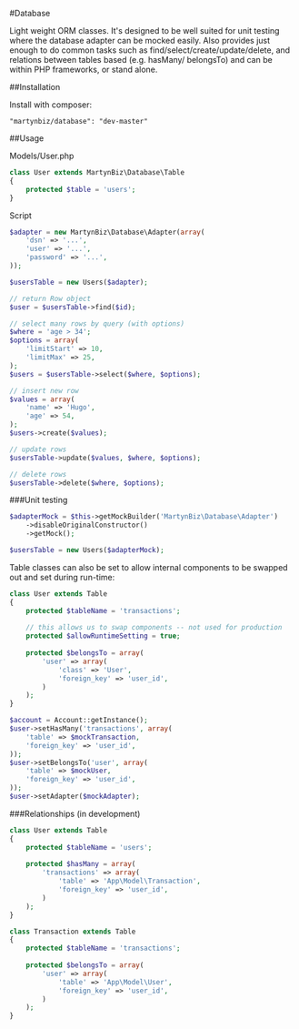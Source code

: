 #Database

Light weight ORM classes. It's designed to be well suited for unit testing where the database adapter can be mocked easily. Also provides just enough to do common tasks such as find/select/create/update/delete, and relations between tables based (e.g. hasMany/ belongsTo) and can be within PHP frameworks, or stand alone. 

##Installation

Install with composer: 

```
"martynbiz/database": "dev-master"
```

##Usage

Models/User.php

```php
class User extends MartynBiz\Database\Table
{
    protected $table = 'users';
}
```

Script

```php
$adapter = new MartynBiz\Database\Adapter(array(
    'dsn' => '...',
    'user' => '...',
    'password' => '...',
));

$usersTable = new Users($adapter);

// return Row object
$user = $usersTable->find($id);

// select many rows by query (with options)
$where = 'age > 34';
$options = array(
    'limitStart' => 10,
    'limitMax' => 25,
);
$users = $usersTable->select($where, $options);

// insert new row
$values = array(
    'name' => 'Hugo',
    'age' => 54,
);
$users->create($values);

// update rows
$usersTable->update($values, $where, $options);

// delete rows
$usersTable->delete($where, $options);

```
###Unit testing

```php
$adapterMock = $this->getMockBuilder('MartynBiz\Database\Adapter')
    ->disableOriginalConstructor()
    ->getMock();

$usersTable = new Users($adapterMock);
```

Table classes can also be set to allow internal components to be swapped out and set during run-time:

```php
class User extends Table
{
    protected $tableName = 'transactions';
    
    // this allows us to swap components -- not used for production
    protected $allowRuntimeSetting = true;
    
    protected $belongsTo = array(
        'user' => array(
            'class' => 'User',
            'foreign_key' => 'user_id',
        )
    );
}

$account = Account::getInstance();
$user->setHasMany('transactions', array(
    'table' => $mockTransaction,
    'foreign_key' => 'user_id',
));
$user->setBelongsTo('user', array(
    'table' => $mockUser,
    'foreign_key' => 'user_id',
));
$user->setAdapter($mockAdapter);
```

###Relationships (in development)

```php
class User extends Table
{
    protected $tableName = 'users';
    
    protected $hasMany = array(
        'transactions' => array(
            'table' => 'App\Model\Transaction',
            'foreign_key' => 'user_id',
        )
    );
}

class Transaction extends Table
{
    protected $tableName = 'transactions';
    
    protected $belongsTo = array(
        'user' => array(
            'table' => 'App\Model\User',
            'foreign_key' => 'user_id',
        )
    );
}
```